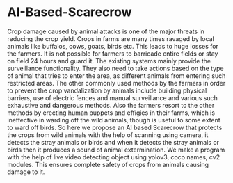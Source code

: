 # AI-Based-Scarecrow
Crop damage caused by animal attacks is one of the major threats in reducing the crop yield. Crops in farms are many times ravaged by local animals like buffalos, cows, goats, birds etc. This leads to huge losses for the farmers. It is not possible for farmers to barricade entire fields or stay on field 24 hours and guard it. The existing systems mainly provide the surveillance functionality. They also need to take actions based on the type of animal that tries to enter the area, as different animals from entering such restricted areas. The other commonly used methods by the farmers in order to prevent the crop vandalization by animals include building physical barriers, use of electric fences and manual surveillance and various such exhaustive and dangerous methods. Also the farmers resort to the other methods by erecting human puppets and effigies in their farms, which is ineffective in warding off the wild animals, though is useful to some extent to ward off birds. So here we propose an AI based Scarecrow that protects the crops from wild animals with the help of scanning using camera, it detects the stray animals or birds and when it detects the stray animals or birds then it produces a sound of animal extermination. We make a program with the help of live video detecting object using yolov3, coco names, cv2 modules. This ensures complete safety of crops from animals causing damage to it.
